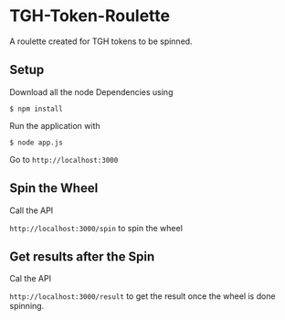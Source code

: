 # TGH-Token-Roulette
A roulette created for TGH tokens to be spinned.

## Setup
Download all the node Dependencies using 

```$ npm install```

Run the application with 

```$ node app.js```

Go to ```http://localhost:3000```


## Spin the Wheel
Call the API

```http://localhost:3000/spin``` to spin the wheel

## Get results after the Spin
Cal the API

```http://localhost:3000/result``` to get the result once the wheel is done spinning.
